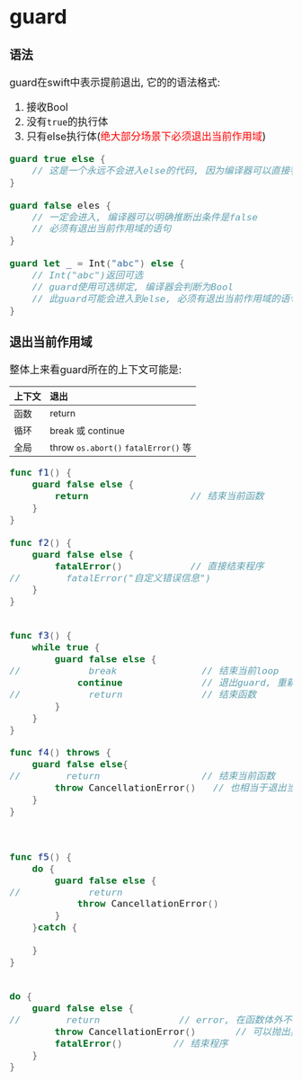 <font size = 4>

# guard
### 语法
guard在swift中表示提前退出, 它的的语法格式: 
1. 接收Bool
2. 没有`true`的执行体
3. 只有else执行体(<font color = red>绝大部分场景下必须退出当前作用域</font>)

```swift
guard true else {
    // 这是一个永远不会进入else的代码, 因为编译器可以直接判断条件是成立的
}

guard false eles {
    // 一定会进入, 编译器可以明确推断出条件是false
    // 必须有退出当前作用域的语句
}

guard let _ = Int("abc") else {
    // Int("abc")返回可选
    // guard使用可选绑定, 编译器会判断为Bool
    // 此guard可能会进入到else, 必须有退出当前作用域的语句
}
```

### 退出当前作用域
整体上来看guard所在的上下文可能是:

|上下文|退出|
|:-|:-|
|函数|return|
|循环|break 或 continue|
|全局|throw `os.abort()` `fatalError()` 等|

```swift
func f1() {
    guard false else {
        return                  // 结束当前函数
    }
}

func f2() {
    guard false else {
        fatalError()            // 直接结束程序
//        fatalError("自定义错误信息")
    }
}


func f3() {
    while true {
        guard false else {
//            break               // 结束当前loop
            continue              // 退出guard, 重新loop, 再进入guard
//            return              // 结束函数
        }
    }
}

func f4() throws {
    guard false else{
//        return                  // 结束当前函数
        throw CancellationError()   // 也相当于退出当前函数
    }
}



func f5() {
    do {
        guard false else {
//            return
            throw CancellationError()
        }
    }catch {

    }
}


do {
    guard false else {
//        return              // error, 在函数体外不能return
        throw CancellationError()       // 可以抛出异常结束, 由上层runtime函数(或main)来处理
        fatalError()         // 结束程序
    }
}
```




</font>
